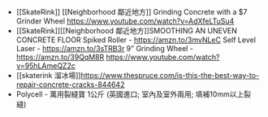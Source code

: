 - [[SkateRink]] [[Neighborhood 鄰近地方]] Grinding Concrete with a $7 Grinder Wheel  https://www.youtube.com/watch?v=AdXfeLTuSu4
- [[SkateRink]][[Neighborhood 鄰近地方]]SMOOTHING AN UNEVEN CONCRETE FLOOR  Spiked Roller - https://amzn.to/3mvNLeC
  Self Level Laser - https://amzn.to/3sTRB3r
  9” Grinding Wheel - https://amzn.to/39QqM8R
  https://www.youtube.com/watch?v=95hLAmeQZ2c
- [[skaterink 溜冰場]]https://www.thespruce.com/is-this-the-best-way-to-repair-concrete-cracks-844642
- Polycell - 萬用裂縫寶 1公斤 (英國進口; 室內及室外兩用; 填補10mm以上裂縫)